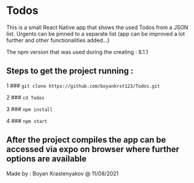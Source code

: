 # Todos 
This is a small React Native app that shows the used Todos from a JSON list. Urgents can be pinned to a separate list (app can be improved a lot further and other functionalities added...)  

The npm version that was used during the creating : 8.1.1

## Steps to get the project running : 

1 ### `git clone https://github.com/boyankrst123/Todos.git`

2 ### `cd Todos`

3 ### `npm install`

4 ### `npm start` 

## After the project compiles the app can be accessed via expo on browser where further options are available 

Made by : Boyan Krastenyakov @ 11/08/2021
